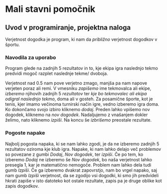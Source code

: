 # Mali stavni pomočnik

## Uvod v programiranje, projektna naloga

Verjetnost dogodka je program, ki nam da *približno* verjetnost dogodkov v športu.

### Navodila za uporabo

Program glede na zadnjih 5 rezultatov in to, kje ekipa igra naslednjo tekmo predvidi mogoč razplet naslednje tekme/ dvoboja.

Verjetnost nad 0.5 nam pove verjetno zmago, manjša pa nam napove verjeten poraz ali remi.
V vmesniku *zapišemo* ime tekmovalca ali ekipe, *izberemo* njihovih zadnjih 5 *rezultatov* ter *kje bo tekmovalec ali ekipa odigral naslednjo tekmo*, doma ali v gosteh. Za posamične športe, kot je tenis, kjer imamo večinoma turnirski način igre, vedno izberemo igra doma. 
Ko dokončamo svojo izbiro kliknemo *dodaj*.
Preden lahko vpišemo nov dogodek, kliknemo na *nov dogodek*.
Nadaljujemo z vnašanjem dokler želimo, nato kliknemo *izpiši*.
Na koncu še *izbrišemo* preostale rezultate.

### Pogoste napake
Najbolj pogosta napaka, ki se nam lahko zgodi, je da ne izberemo zadnjih 5 rezultatov oziroma kje klub igra.
Napake, ki nam lahko delajo več problemov so povezane z gumbi *Dodaj*, *Nov dogodek*, ter *izpiši*.
Če po tem, ko izberemo *Dodaj* ne izberemo še *Nov dogodek*, bo naša verjetnost lahko presegla 1, kar je matematično nemogoče.
Problem nam lahko dela tudi gumb *Izpiši*. Če ga izberemo dvakrat zapovrstjo, nam bo vrgel napako, saj nam gumb *Izpiši* verjetnost, da se zgodijo vsi dogodki, ki smo jih predvideli hkrati zapiše v isto datoteko kot ostale rezultate, zapis pa je druge oblike kot zapis dogodkov.
